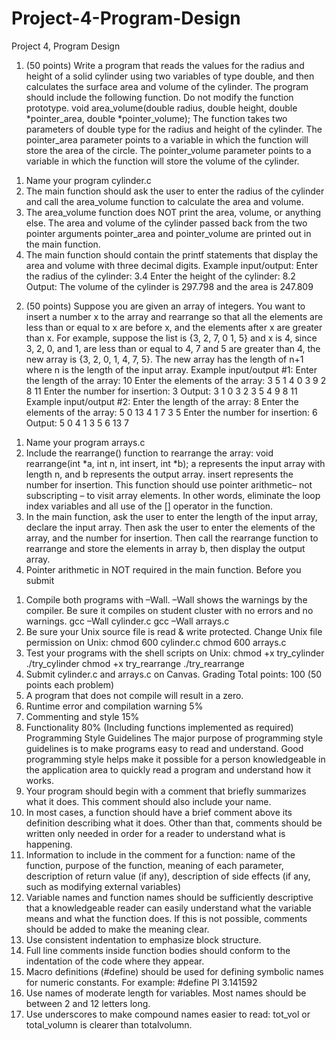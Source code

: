 # Project-4-Program-Design
Project 4, Program Design
1. (50 points) Write a program that reads the values for the radius and height of a solid
cylinder using two variables of type double, and then calculates the surface area and
volume of the cylinder.
The program should include the following function. Do not modify the function
prototype.
void area_volume(double radius, double height, double
*pointer_area, double *pointer_volume);
The function takes two parameters of double type for the radius and height of the
cylinder. The pointer_area parameter points to a variable in which the function
will store the area of the circle. The pointer_volume parameter points to a
variable in which the function will store the volume of the cylinder.
1) Name your program cylinder.c
2) The main function should ask the user to enter the radius of the cylinder and call
the area_volume function to calculate the area and volume.
3) The area_volume function does NOT print the area, volume, or anything else.
The area and volume of the cylinder passed back from the two pointer arguments
pointer_area and pointer_volume are printed out in the main
function.
4) The main function should contain the printf statements that display the area
and volume with three decimal digits.
Example input/output:
Enter the radius of the cylinder: 3.4
Enter the height of the cylinder: 8.2
Output: The volume of the cylinder is 297.798 and the area
is 247.809
2. (50 points) Suppose you are given an array of integers. You want to insert a number x to
the array and rearrange so that all the elements are less than or equal to x are before x,
and the elements after x are greater than x. For example, suppose the list is {3, 2, 7, 0 1,
5} and x is 4, since 3, 2, 0, and 1, are less than or equal to 4, 7 and 5 are greater than 4,
the new array is {3, 2, 0, 1, 4, 7, 5}. The new array has the length of n+1 where n is the
length of the input array.
Example input/output #1:
Enter the length of the array: 10
Enter the elements of the array: 3 5 1 4 0 3 9 2 8 11
Enter the number for insertion: 3
Output:
3 1 0 3 2 3 5 4 9 8 11
Example input/output #2:
Enter the length of the array: 8
Enter the elements of the array: 5 0 13 4 1 7 3 5
Enter the number for insertion: 6
Output:
5 0 4 1 3 5 6 13 7
1) Name your program arrays.c
2) Include the rearrange() function to rearrange the array:
void rearrange(int *a, int n, int insert, int *b);
a represents the input array with length n, and b represents the output array.
insert represents the number for insertion. This function should use pointer
arithmetic– not subscripting – to visit array elements. In other words,
eliminate the loop index variables and all use of the [] operator in the
function.
3) In the main function, ask the user to enter the length of the input array, declare
the input array. Then ask the user to enter the elements of the array, and the
number for insertion. Then call the rearrange function to rearrange and store
the elements in array b, then display the output array.
4) Pointer arithmetic in NOT required in the main function.
Before you submit
1. Compile both programs with –Wall. –Wall shows the warnings by the compiler. Be sure
it compiles on student cluster with no errors and no warnings.
gcc –Wall cylinder.c
gcc –Wall arrays.c
2. Be sure your Unix source file is read & write protected. Change Unix file permission on
Unix:
chmod 600 cylinder.c
chmod 600 arrays.c
3. Test your programs with the shell scripts on Unix:
chmod +x try_cylinder
./try_cylinder
chmod +x try_rearrange
./try_rearrange
4. Submit cylinder.c and arrays.c on Canvas.
Grading
Total points: 100 (50 points each problem)
1. A program that does not compile will result in a zero.
2. Runtime error and compilation warning 5%
3. Commenting and style 15%
4. Functionality 80% (Including functions implemented as required)
Programming Style Guidelines
The major purpose of programming style guidelines is to make programs easy to read and
understand. Good programming style helps make it possible for a person knowledgeable in the
application area to quickly read a program and understand how it works.
1. Your program should begin with a comment that briefly summarizes what it does. This
comment should also include your name.
2. In most cases, a function should have a brief comment above its definition describing
what it does. Other than that, comments should be written only needed in order for a
reader to understand what is happening.
3. Information to include in the comment for a function: name of the function, purpose of
the function, meaning of each parameter, description of return value (if any), description
of side effects (if any, such as modifying external variables)
4. Variable names and function names should be sufficiently descriptive that a
knowledgeable reader can easily understand what the variable means and what the
function does. If this is not possible, comments should be added to make the meaning
clear.
5. Use consistent indentation to emphasize block structure.
6. Full line comments inside function bodies should conform to the indentation of the code
where they appear.
7. Macro definitions (#define) should be used for defining symbolic names for numeric
constants. For example: #define PI 3.141592
8. Use names of moderate length for variables. Most names should be between 2 and 12
letters long.
9. Use underscores to make compound names easier to read: tot_vol or
total_volumn is clearer than totalvolumn.
